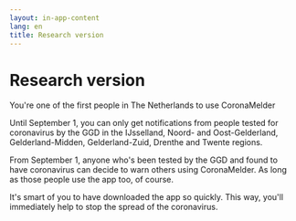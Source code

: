 ```yaml
---
layout: in-app-content
lang: en
title: Research version
---
```


# Research version

<p class="md-block-lead md-text-color-RO-donkerblauw" markdown="1">
    You're one of the first people in The Netherlands to use CoronaMelder
</p>

Until September 1, you can only get notifications from people tested for coronavirus by the GGD in the IJsselland, Noord- and Oost-Gelderland, Gelderland-Midden, Gelderland-Zuid, Drenthe and Twente regions.

From September 1, anyone who's been tested by the GGD and found to have coronavirus can decide to warn others using CoronaMelder. As long as those people use the app too, of course. 

It's smart of you to have downloaded the app so quickly. This way, you'll immediately help to stop the spread of the coronavirus.
